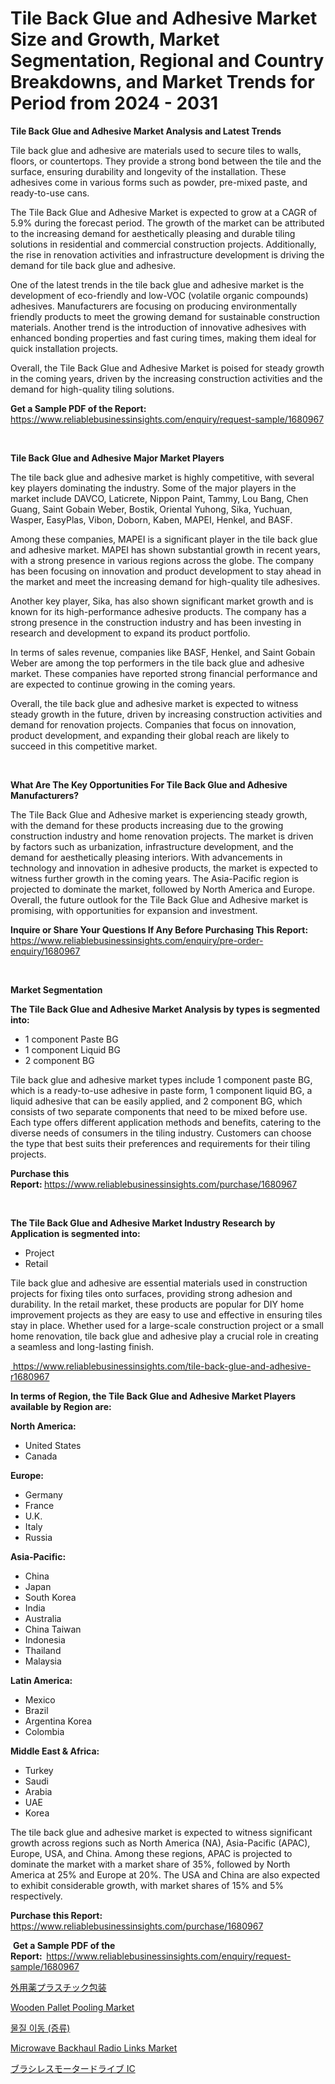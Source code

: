 <p><h1>Tile Back Glue and Adhesive Market Size and Growth, Market Segmentation, Regional and Country Breakdowns, and Market Trends for Period from 2024 -  2031</h1></p><p><strong>Tile Back Glue and Adhesive Market Analysis and Latest Trends</strong></p>
<p><p>Tile back glue and adhesive are materials used to secure tiles to walls, floors, or countertops. They provide a strong bond between the tile and the surface, ensuring durability and longevity of the installation. These adhesives come in various forms such as powder, pre-mixed paste, and ready-to-use cans.</p><p>The Tile Back Glue and Adhesive Market is expected to grow at a CAGR of 5.9% during the forecast period. The growth of the market can be attributed to the increasing demand for aesthetically pleasing and durable tiling solutions in residential and commercial construction projects. Additionally, the rise in renovation activities and infrastructure development is driving the demand for tile back glue and adhesive.</p><p>One of the latest trends in the tile back glue and adhesive market is the development of eco-friendly and low-VOC (volatile organic compounds) adhesives. Manufacturers are focusing on producing environmentally friendly products to meet the growing demand for sustainable construction materials. Another trend is the introduction of innovative adhesives with enhanced bonding properties and fast curing times, making them ideal for quick installation projects.</p><p>Overall, the Tile Back Glue and Adhesive Market is poised for steady growth in the coming years, driven by the increasing construction activities and the demand for high-quality tiling solutions.</p></p>
<p><strong>Get a Sample PDF of the Report:&nbsp;</strong> <a href="https://www.reliablebusinessinsights.com/enquiry/request-sample/1680967">https://www.reliablebusinessinsights.com/enquiry/request-sample/1680967</a></p>
<p>&nbsp;</p>
<p><strong>Tile Back Glue and Adhesive Major Market Players</strong></p>
<p><p>The tile back glue and adhesive market is highly competitive, with several key players dominating the industry. Some of the major players in the market include DAVCO, Laticrete, Nippon Paint, Tammy, Lou Bang, Chen Guang, Saint Gobain Weber, Bostik, Oriental Yuhong, Sika, Yuchuan, Wasper, EasyPlas, Vibon, Doborn, Kaben, MAPEI, Henkel, and BASF.</p><p>Among these companies, MAPEI is a significant player in the tile back glue and adhesive market. MAPEI has shown substantial growth in recent years, with a strong presence in various regions across the globe. The company has been focusing on innovation and product development to stay ahead in the market and meet the increasing demand for high-quality tile adhesives.</p><p>Another key player, Sika, has also shown significant market growth and is known for its high-performance adhesive products. The company has a strong presence in the construction industry and has been investing in research and development to expand its product portfolio.</p><p>In terms of sales revenue, companies like BASF, Henkel, and Saint Gobain Weber are among the top performers in the tile back glue and adhesive market. These companies have reported strong financial performance and are expected to continue growing in the coming years.</p><p>Overall, the tile back glue and adhesive market is expected to witness steady growth in the future, driven by increasing construction activities and demand for renovation projects. Companies that focus on innovation, product development, and expanding their global reach are likely to succeed in this competitive market.</p></p>
<p>&nbsp;</p>
<p><strong>What Are The Key Opportunities For Tile Back Glue and Adhesive Manufacturers?</strong></p>
<p><p>The Tile Back Glue and Adhesive market is experiencing steady growth, with the demand for these products increasing due to the growing construction industry and home renovation projects. The market is driven by factors such as urbanization, infrastructure development, and the demand for aesthetically pleasing interiors. With advancements in technology and innovation in adhesive products, the market is expected to witness further growth in the coming years. The Asia-Pacific region is projected to dominate the market, followed by North America and Europe. Overall, the future outlook for the Tile Back Glue and Adhesive market is promising, with opportunities for expansion and investment.</p></p>
<p><strong>Inquire or Share Your Questions If Any Before Purchasing This Report:</strong> <a href="https://www.reliablebusinessinsights.com/enquiry/pre-order-enquiry/1680967">https://www.reliablebusinessinsights.com/enquiry/pre-order-enquiry/1680967</a></p>
<p>&nbsp;</p>
<p><strong>Market Segmentation</strong></p>
<p><strong>The Tile Back Glue and Adhesive Market Analysis by types is segmented into:</strong></p>
<p><ul><li>1 component Paste BG</li><li>1 component Liquid BG</li><li>2 component BG</li></ul></p>
<p><p>Tile back glue and adhesive market types include 1 component paste BG, which is a ready-to-use adhesive in paste form, 1 component liquid BG, a liquid adhesive that can be easily applied, and 2 component BG, which consists of two separate components that need to be mixed before use. Each type offers different application methods and benefits, catering to the diverse needs of consumers in the tiling industry. Customers can choose the type that best suits their preferences and requirements for their tiling projects.</p></p>
<p><strong>Purchase this Report:&nbsp;</strong><a href="https://www.reliablebusinessinsights.com/purchase/1680967">https://www.reliablebusinessinsights.com/purchase/1680967</a></p>
<p>&nbsp;</p>
<p><strong>The Tile Back Glue and Adhesive Market Industry Research by Application is segmented into:</strong></p>
<p><ul><li>Project</li><li>Retail</li></ul></p>
<p><p>Tile back glue and adhesive are essential materials used in construction projects for fixing tiles onto surfaces, providing strong adhesion and durability. In the retail market, these products are popular for DIY home improvement projects as they are easy to use and effective in ensuring tiles stay in place. Whether used for a large-scale construction project or a small home renovation, tile back glue and adhesive play a crucial role in creating a seamless and long-lasting finish.</p></p>
<p><a href="https://www.reliablebusinessinsights.com/tile-back-glue-and-adhesive-r1680967">&nbsp;https://www.reliablebusinessinsights.com/tile-back-glue-and-adhesive-r1680967</a></p>
<p><strong>In terms of Region, the Tile Back Glue and Adhesive Market Players available by Region are:</strong></p>
<p>
    <p> <strong> North America: </strong>
        <ul>
            <li>United States</li>
            <li>Canada</li>
        </ul>
        </p> 
    <p> <strong> Europe: </strong>
        <ul>
            <li>Germany</li>
            <li>France</li>
            <li>U.K.</li>
            <li>Italy</li>
            <li>Russia</li>
        </ul>
        </p> 
    <p> <strong> Asia-Pacific: </strong>
        <ul>
            <li>China</li>
            <li>Japan</li>
            <li>South Korea</li>
            <li>India</li>
            <li>Australia</li>
            <li>China Taiwan</li>
            <li>Indonesia</li>
            <li>Thailand</li>
            <li>Malaysia</li>
        </ul>
        </p> 
    <p> <strong> Latin America: </strong>
        <ul>
            <li>Mexico</li>
            <li>Brazil</li>
            <li>Argentina Korea</li>
            <li>Colombia</li>
        </ul>
        </p> 
    <p> <strong> Middle East & Africa: </strong>
        <ul>
            <li>Turkey</li>
            <li>Saudi</li>
            <li>Arabia</li>
            <li>UAE</li>
            <li>Korea</li>
        </ul>
    </p>
    </p>
<p><p>The tile back glue and adhesive market is expected to witness significant growth across regions such as North America (NA), Asia-Pacific (APAC), Europe, USA, and China. Among these regions, APAC is projected to dominate the market with a market share of 35%, followed by North America at 25% and Europe at 20%. The USA and China are also expected to exhibit considerable growth, with market shares of 15% and 5% respectively.</p></p>
<p><strong>Purchase this Report: </strong><a href="https://www.reliablebusinessinsights.com/purchase/1680967">https://www.reliablebusinessinsights.com/purchase/1680967</a></p>
<p>&nbsp;<strong>Get a Sample PDF of the Report:&nbsp;&nbsp;</strong><a href="https://www.reliablebusinessinsights.com/enquiry/request-sample/1680967">https://www.reliablebusinessinsights.com/enquiry/request-sample/1680967</a></p>
<p><strong></strong></p>
<p><p><a href="https://github.com/VellaJacobi2023/Market-Research-Report-List-1/blob/main/3511036100717.md">外用薬プラスチック包装</a></p><p><a href="https://github.com/redneck06/Market-Research-Report-List-3/blob/main/wooden-pallet-pooling-market.md">Wooden Pallet Pooling Market</a></p><p><a href="https://github.com/mpodehpw07370073/Market-Research-Report-List-2/blob/main/168158694266.md">물질 이동 (증류)</a></p><p><a href="https://github.com/peachesmcdowel1/Market-Research-Report-List-3/blob/main/microwave-backhaul-radio-links-market.md">Microwave Backhaul Radio Links Market</a></p><p><a href="https://github.com/AylinBeier/Market-Research-Report-List-1/blob/main/8797740100718.md">ブラシレスモータードライブ IC</a></p></p>